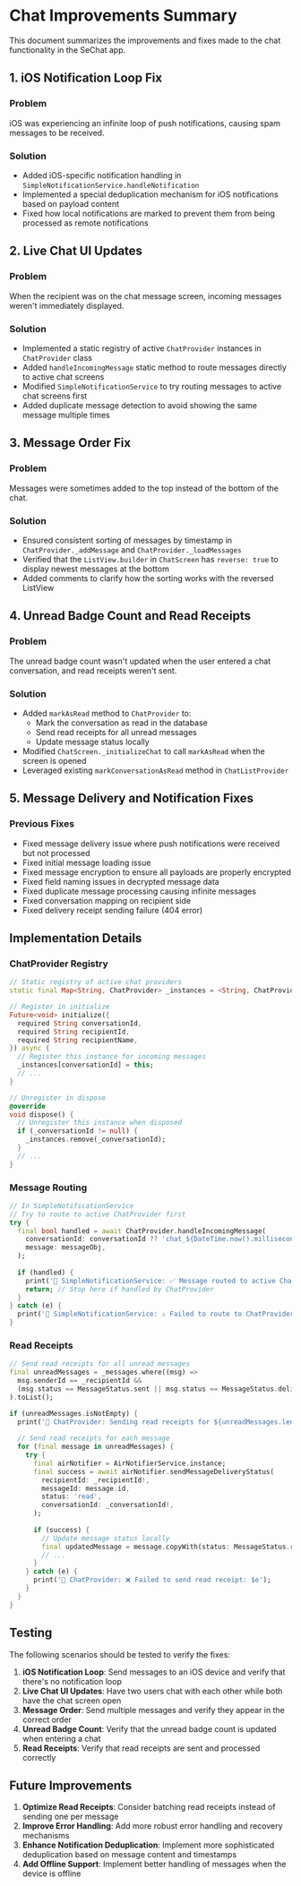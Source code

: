 # Chat Improvements Summary

This document summarizes the improvements and fixes made to the chat functionality in the SeChat app.

## 1. iOS Notification Loop Fix

### Problem
iOS was experiencing an infinite loop of push notifications, causing spam messages to be received.

### Solution
- Added iOS-specific notification handling in `SimpleNotificationService.handleNotification`
- Implemented a special deduplication mechanism for iOS notifications based on payload content
- Fixed how local notifications are marked to prevent them from being processed as remote notifications

## 2. Live Chat UI Updates

### Problem
When the recipient was on the chat message screen, incoming messages weren't immediately displayed.

### Solution
- Implemented a static registry of active `ChatProvider` instances in `ChatProvider` class
- Added `handleIncomingMessage` static method to route messages directly to active chat screens
- Modified `SimpleNotificationService` to try routing messages to active chat screens first
- Added duplicate message detection to avoid showing the same message multiple times

## 3. Message Order Fix

### Problem
Messages were sometimes added to the top instead of the bottom of the chat.

### Solution
- Ensured consistent sorting of messages by timestamp in `ChatProvider._addMessage` and `ChatProvider._loadMessages`
- Verified that the `ListView.builder` in `ChatScreen` has `reverse: true` to display newest messages at the bottom
- Added comments to clarify how the sorting works with the reversed ListView

## 4. Unread Badge Count and Read Receipts

### Problem
The unread badge count wasn't updated when the user entered a chat conversation, and read receipts weren't sent.

### Solution
- Added `markAsRead` method to `ChatProvider` to:
  - Mark the conversation as read in the database
  - Send read receipts for all unread messages
  - Update message status locally
- Modified `ChatScreen._initializeChat` to call `markAsRead` when the screen is opened
- Leveraged existing `markConversationAsRead` method in `ChatListProvider`

## 5. Message Delivery and Notification Fixes

### Previous Fixes
- Fixed message delivery issue where push notifications were received but not processed
- Fixed initial message loading issue
- Fixed message encryption to ensure all payloads are properly encrypted
- Fixed field naming issues in decrypted message data
- Fixed duplicate message processing causing infinite messages
- Fixed conversation mapping on recipient side
- Fixed delivery receipt sending failure (404 error)

## Implementation Details

### ChatProvider Registry
```dart
// Static registry of active chat providers
static final Map<String, ChatProvider> _instances = <String, ChatProvider>{};

// Register in initialize
Future<void> initialize({
  required String conversationId,
  required String recipientId,
  required String recipientName,
}) async {
  // Register this instance for incoming messages
  _instances[conversationId] = this;
  // ...
}

// Unregister in dispose
@override
void dispose() {
  // Unregister this instance when disposed
  if (_conversationId != null) {
    _instances.remove(_conversationId);
  }
  // ...
}
```

### Message Routing
```dart
// In SimpleNotificationService
// Try to route to active ChatProvider first
try {
  final bool handled = await ChatProvider.handleIncomingMessage(
    conversationId: conversationId ?? 'chat_${DateTime.now().millisecondsSinceEpoch}_$senderId',
    message: messageObj,
  );
  
  if (handled) {
    print('🔔 SimpleNotificationService: ✅ Message routed to active ChatProvider');
    return; // Stop here if handled by ChatProvider
  }
} catch (e) {
  print('🔔 SimpleNotificationService: ⚠️ Failed to route to ChatProvider: $e');
}
```

### Read Receipts
```dart
// Send read receipts for all unread messages
final unreadMessages = _messages.where((msg) => 
  msg.senderId == _recipientId && 
  (msg.status == MessageStatus.sent || msg.status == MessageStatus.delivered)
).toList();

if (unreadMessages.isNotEmpty) {
  print('💬 ChatProvider: Sending read receipts for ${unreadMessages.length} messages');
  
  // Send read receipts for each message
  for (final message in unreadMessages) {
    try {
      final airNotifier = AirNotifierService.instance;
      final success = await airNotifier.sendMessageDeliveryStatus(
        recipientId: _recipientId!,
        messageId: message.id,
        status: 'read',
        conversationId: _conversationId!,
      );
      
      if (success) {
        // Update message status locally
        final updatedMessage = message.copyWith(status: MessageStatus.read);
        // ...
      }
    } catch (e) {
      print('💬 ChatProvider: ❌ Failed to send read receipt: $e');
    }
  }
}
```

## Testing

The following scenarios should be tested to verify the fixes:

1. **iOS Notification Loop**: Send messages to an iOS device and verify that there's no notification loop
2. **Live Chat UI Updates**: Have two users chat with each other while both have the chat screen open
3. **Message Order**: Send multiple messages and verify they appear in the correct order
4. **Unread Badge Count**: Verify that the unread badge count is updated when entering a chat
5. **Read Receipts**: Verify that read receipts are sent and processed correctly

## Future Improvements

1. **Optimize Read Receipts**: Consider batching read receipts instead of sending one per message
2. **Improve Error Handling**: Add more robust error handling and recovery mechanisms
3. **Enhance Notification Deduplication**: Implement more sophisticated deduplication based on message content and timestamps
4. **Add Offline Support**: Implement better handling of messages when the device is offline
